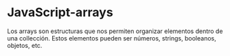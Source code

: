 # JavaScript-arrays
Los arrays son estructuras que nos permiten organizar elementos dentro de una collección. Estos elementos pueden ser números, strings, booleanos, objetos, etc.
